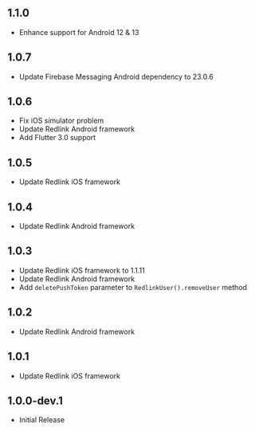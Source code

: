 ## 1.1.0

* Enhance support for Android 12 & 13

## 1.0.7

* Update Firebase Messaging Android dependency to 23.0.6

## 1.0.6

* Fix iOS simulator problem
* Update Redlink Android framework
* Add Flutter 3.0 support

## 1.0.5

* Update Redlink iOS framework

## 1.0.4

* Update Redlink Android framework

## 1.0.3

* Update Redlink iOS framework to 1.1.11
* Update Redlink Android framework
* Add `deletePushToken` parameter to `RedlinkUser().removeUser` method

## 1.0.2

* Update Redlink Android framework

## 1.0.1

* Update Redlink iOS framework

## 1.0.0-dev.1

* Initial Release